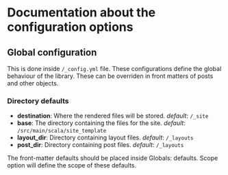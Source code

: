 # Documentation about the configuration options

## Global configuration

This is done inside `/_config.yml` file. These configurations define the global
behaviour of the library. These can be overriden in front matters of posts and
other objects. 

### Directory defaults

- **destination**: Where the rendered files will be stored. 
  _default_: `/_site`
- __base__: The directory containing the files for the site.
  _default_: `/src/main/scala/site_template`
- __layout_dir__: Directory containing layout files.
  _default_: `/_layouts`
- __post_dir__: Directory containing post files.
  _default_: `/_layouts`


The front-matter defaults should be placed inside Globals: defaults. Scope
option will define the scope of these defaults.
